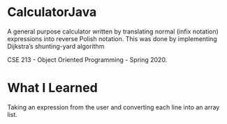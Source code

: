 # CalculatorJava

A general purpose calculator written by translating normal (infix notation) expressions into reverse Polish notation. This was done by implementing Dijkstra’s shunting-yard algorithm

CSE 213 - Object Oriented Programming - Spring 2020.

# What I Learned
Taking an expression from the user and converting each line into an array list.

